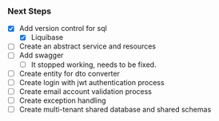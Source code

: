 <h3>Next Steps</h3>

- [x] Add version control for sql
    - [x] Liquibase
- [ ] Create an abstract service and resources
- [ ] Add swagger
    - [ ] It stopped working, needs to be fixed.
- [ ] Create entity for dto converter
- [ ] Create login with jwt authentication process
- [ ] Create email account validation process
- [ ] Create exception handling
- [ ] Create multi-tenant shared database and shared schemas